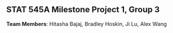 ## STAT 545A Milestone Project 1, Group 3
**Team Members**: Hitasha Bajaj, Bradley Hoskin, Ji Lu, Alex Wang
